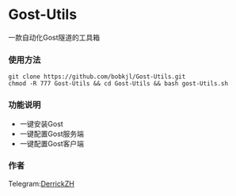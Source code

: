 # Gost-Utils
一款自动化Gost隧道的工具箱

### 使用方法
```shell
git clone https://github.com/bobkjl/Gost-Utils.git
chmod -R 777 Gost-Utils && cd Gost-Utils && bash gost-Utils.sh
```

### 功能说明
- 一键安装Gost
- 一键配置Gost服务端
- 一键配置Gost客户端
### 作者
Telegram:[DerrickZH](https://t.me/DerrickZH "DerrickZH")

